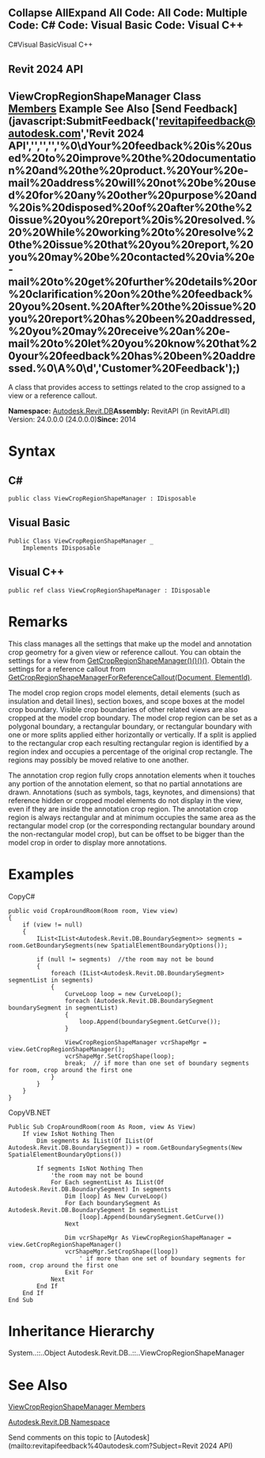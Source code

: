 ﻿

Collapse AllExpand All Code: All Code: Multiple Code: C# Code: Visual Basic Code: Visual C++   
---  
  
C#Visual BasicVisual C++

Revit 2024 API  
---  
ViewCropRegionShapeManager Class  
[Members](d815093f-0331-76c9-7607-67e62f9f2c9b.md) Example See Also [Send Feedback](javascript:SubmitFeedback\('revitapifeedback@autodesk.com','Revit 2024 API','','','','%0\\dYour%20feedback%20is%20used%20to%20improve%20the%20documentation%20and%20the%20product.%20Your%20e-mail%20address%20will%20not%20be%20used%20for%20any%20other%20purpose%20and%20is%20disposed%20of%20after%20the%20issue%20you%20report%20is%20resolved.%20%20While%20working%20to%20resolve%20the%20issue%20that%20you%20report,%20you%20may%20be%20contacted%20via%20e-mail%20to%20get%20further%20details%20or%20clarification%20on%20the%20feedback%20you%20sent.%20After%20the%20issue%20you%20report%20has%20been%20addressed,%20you%20may%20receive%20an%20e-mail%20to%20let%20you%20know%20that%20your%20feedback%20has%20been%20addressed.%0\\A%0\\d','Customer%20Feedback'\);)  
---  
  
A class that provides access to settings related to the crop assigned to a view or a reference callout. 

**Namespace:** [Autodesk.Revit.DB](87546ba7-461b-c646-cbb1-2cb8f5bff8b2.md)**Assembly:** RevitAPI (in RevitAPI.dll) Version: 24.0.0.0 (24.0.0.0)**Since:** 2014 

# Syntax

C#  
---  
      
    
    public class ViewCropRegionShapeManager : IDisposable  
  
Visual Basic  
---  
      
    
    Public Class ViewCropRegionShapeManager _
    	Implements IDisposable  
  
Visual C++  
---  
      
    
    public ref class ViewCropRegionShapeManager : IDisposable  
  
# Remarks

This class manages all the settings that make up the model and annotation crop geometry for a given view or reference callout. You can obtain the settings for a view from [GetCropRegionShapeManager()()()()](e2f53728-9b72-227a-f585-9dccf6d79d9f.md). Obtain the settings for a reference callout from [GetCropRegionShapeManagerForReferenceCallout(Document, ElementId)](248f20e0-9735-5733-2c8a-6b871bb17d3b.md). 

The model crop region crops model elements, detail elements (such as insulation and detail lines), section boxes, and scope boxes at the model crop boundary. Visible crop boundaries of other related views are also cropped at the model crop boundary. The model crop region can be set as a polygonal boundary, a rectangular boundary, or rectangular boundary with one or more splits applied either horizontally or vertically. If a split is applied to the rectangular crop each resulting rectangular region is identified by a region index and occupies a percentage of the original crop rectangle. The regions may possibly be moved relative to one another. 

The annotation crop region fully crops annotation elements when it touches any portion of the annotation element, so that no partial annotations are drawn. Annotations (such as symbols, tags, keynotes, and dimensions) that reference hidden or cropped model elements do not display in the view, even if they are inside the annotation crop region. The annotation crop region is always rectangular and at minimum occupies the same area as the rectangular model crop (or the corresponding rectangular boundary around the non-rectangular model crop), but can be offset to be bigger than the model crop in order to display more annotations. 

# Examples

CopyC#
    
    
    public void CropAroundRoom(Room room, View view)
    {
        if (view != null)
        {
            IList<IList<Autodesk.Revit.DB.BoundarySegment>> segments = room.GetBoundarySegments(new SpatialElementBoundaryOptions());
    
            if (null != segments)  //the room may not be bound
            {
                foreach (IList<Autodesk.Revit.DB.BoundarySegment> segmentList in segments)
                {
                    CurveLoop loop = new CurveLoop();
                    foreach (Autodesk.Revit.DB.BoundarySegment boundarySegment in segmentList)
                    {
                        loop.Append(boundarySegment.GetCurve());
                    }
    
                    ViewCropRegionShapeManager vcrShapeMgr = view.GetCropRegionShapeManager();
                    vcrShapeMgr.SetCropShape(loop);
                    break;  // if more than one set of boundary segments for room, crop around the first one
                }
            }
        }
    }

CopyVB.NET
    
    
    Public Sub CropAroundRoom(room As Room, view As View)
        If view IsNot Nothing Then
            Dim segments As IList(Of IList(Of Autodesk.Revit.DB.BoundarySegment)) = room.GetBoundarySegments(New SpatialElementBoundaryOptions())
    
            If segments IsNot Nothing Then
                'the room may not be bound
                For Each segmentList As IList(Of Autodesk.Revit.DB.BoundarySegment) In segments
                    Dim [loop] As New CurveLoop()
                    For Each boundarySegment As Autodesk.Revit.DB.BoundarySegment In segmentList
                        [loop].Append(boundarySegment.GetCurve())
                    Next
    
                    Dim vcrShapeMgr As ViewCropRegionShapeManager = view.GetCropRegionShapeManager()
                    vcrShapeMgr.SetCropShape([loop])
                        ' if more than one set of boundary segments for room, crop around the first one
                    Exit For
                Next
            End If
        End If
    End Sub

# Inheritance Hierarchy

System..::..Object Autodesk.Revit.DB..::..ViewCropRegionShapeManager

# See Also

[ViewCropRegionShapeManager Members](d815093f-0331-76c9-7607-67e62f9f2c9b.md)

[Autodesk.Revit.DB Namespace](87546ba7-461b-c646-cbb1-2cb8f5bff8b2.md)

Send comments on this topic to [Autodesk](mailto:revitapifeedback%40autodesk.com?Subject=Revit 2024 API)